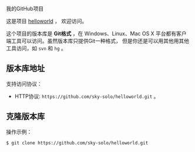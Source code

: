  我的GitHub项目

这是项目 [helloworld](https://github.com/sky-solo/helloworld) ，
欢迎访问。

这个项目的版本库是 **Git格式** ，在 Windows、Linux、Mac OS X
平台都有客户端工具可以访问。虽然版本库只提供Git一种格式，
但是你还是可以用其他用其他工具访问，如 ``svn`` 和 ``hg`` 。

## 版本库地址

支持访问协议：

* HTTP协议: `https://github.com/sky-solo/helloworld.git` 。

## 克隆版本库

操作示例：

    $ git clone https://github.com/sky-solo/helloworld.git
